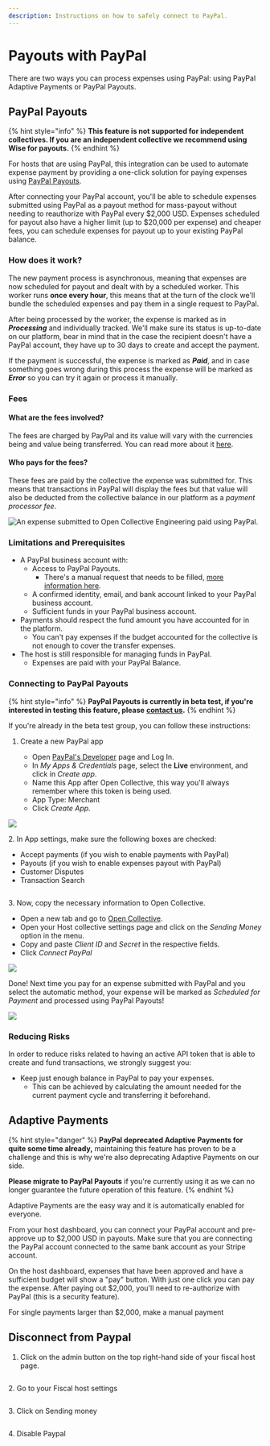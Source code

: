 ```yaml
---
description: Instructions on how to safely connect to PayPal.
---
```


# Payouts with PayPal

There are two ways you can process expenses using PayPal: using PayPal Adaptive Payments or PayPal Payouts.

## PayPal Payouts

{% hint style="info" %}
**This feature is not supported for independent collectives. If you are an independent collective we recommend using Wise for payouts.**
{% endhint %}

For hosts that are using PayPal, this integration can be used to automate expense payment by providing a one-click solution for paying expenses using [PayPal Payouts](https://developer.paypal.com/docs/payouts/).

After connecting your PayPal account, you'll be able to schedule expenses submitted using PayPal as a payout method for mass-payout without needing to reauthorize with PayPal every $2,000 USD. Expenses scheduled for payout also have a higher limit (up to $20,000 per expense) and cheaper fees, you can schedule expenses for payout up to your existing PayPal balance.

### How does it work?

The new payment process is asynchronous, meaning that expenses are now scheduled for payout and dealt with by a scheduled worker. This worker runs **once every hour**, this means that at the turn of the clock we'll bundle the scheduled expenses and pay them in a single request to PayPal.

After being processed by the worker, the expense is marked as in _**Processing**_ and individually tracked. We'll make sure its status is up-to-date on our platform, bear in mind that in the case the recipient doesn't have a PayPal account, they have up to 30 days to create and accept the payment.

If the payment is successful, the expense is marked as _**Paid**_, and in case something goes wrong during this process the expense will be marked as _**Error**_ so you can try it again or process it manually.

### Fees

#### What are the fees involved?

The fees are charged by PayPal and its value will vary with the currencies being and value being transferred. You can read more about it [here](https://developer.paypal.com/docs/payouts/standard/reference/fees/).

#### Who pays for the fees?

These fees are paid by the collective the expense was submitted for. This means that transactions in PayPal will display the fees but that value will also be deducted from the collective balance in our platform as a _payment processor fee_.

![An expense submitted to Open Collective Engineering paid using PayPal.](<../../.gitbook/assets/image (26).png>)

### Limitations and Prerequisites

* A PayPal business account with:
  * Access to PayPal Payouts.
    * There's a manual request that needs to be filled, [more information here](https://developer.paypal.com/docs/payouts/standard/integrate-api/#link-knowbeforeyoucode).
  * A confirmed identity, email, and bank account linked to your PayPal business account.
  * Sufficient funds in your PayPal business account.
* Payments should respect the fund amount you have accounted for in the platform.
  * You can't pay expenses if the budget accounted for the collective is not enough to cover the transfer expenses.
* The host is still responsible for managing funds in PayPal.
  * Expenses are paid with your PayPal Balance.

### Connecting to PayPal Payouts

{% hint style="info" %}
**PayPal Payouts is currently in beta test, if you're interested in testing this feature, please** [**contact us**](https://opencollective.com/contact)**.**&#x20;
{% endhint %}

If you're already in the beta test group, you can follow these instructions:

1.  Create a new PayPal app

    * Open [PayPal's Developer](https://developer.paypal.com/developer/applications/) page and Log In.
    * In _My Apps & Credentials_ page, select the **Live** environment, and click in _Create app_.

    <img src="../../.gitbook/assets/image (25).png" alt="" data-size="original">

    * Name this App after Open Collective, this way you'll always remember where this token is being used.
    * App Type: Merchant
    * Click _Create App._

![](../../.gitbook/assets/screen-record-from-2020-07-10-13.30.21.gif)

2\. In App settings, make sure the following boxes are checked:

* Accept payments (if you wish to enable payments with PayPal)
* Payouts (if you wish to enable expenses payout with PayPal)
* Customer Disputes
* Transaction Search

<figure><img src="../../.gitbook/assets/image (17) (1).png" alt=""><figcaption></figcaption></figure>

3\. Now, copy the necessary information to Open Collective.

* Open a new tab and go to [Open Collective](https://www.opencollective.com).
* Open your Host collective settings page and click on the _Sending Money_ option in the menu.
* Copy and paste _Client ID_ and _Secret_ in the respective fields.
* Click _Connect PayPal_

![](../../.gitbook/assets/peek-2021-04-15-16-00.gif)

Done! Next time you pay for an expense submitted with PayPal and you select the automatic method, your expense will be marked as _Scheduled for Payment_ and processed using PayPal Payouts!

![](<../../.gitbook/assets/image (39).png>)

### Reducing Risks

In order to reduce risks related to having an active API token that is able to create and fund transactions, we strongly suggest you:

* Keep just enough balance in PayPal to pay your expenses.
  * This can be achieved by calculating the amount needed for the current payment cycle and transferring it beforehand.

## Adaptive Payments

{% hint style="danger" %}
**PayPal deprecated Adaptive Payments for quite some time already,** maintaining this feature has proven to be a challenge and this is why we're also deprecating Adaptive Payments on our side.

**Please migrate to PayPal Payouts** if you're currently using it as we can no longer guarantee the future operation of this feature.
{% endhint %}

Adaptive Payments are the easy way and it is automatically enabled for everyone.

From your host dashboard, you can connect your PayPal account and pre-approve up to $2,000 USD in payouts. Make sure that you are connecting the PayPal account connected to the same bank account as your Stripe account.

On the host dashboard, expenses that have been approved and have a sufficient budget will show a "pay" button. With just one click you can pay the expense. After paying out $2,000, you'll need to re-authorize with PayPal (this is a security feature).

For single payments larger than $2,000, make a manual payment

## Disconnect from Paypal&#x20;

1. Click on the admin button on the top right-hand side of your fiscal host page.&#x20;

<figure><img src="../../.gitbook/assets/fiscalhosts_payouts_paypal_disable_2022_09_19.png" alt=""><figcaption></figcaption></figure>

2\. Go to your Fiscal host settings

<figure><img src="../../.gitbook/assets/fiscalhost_payouts_paypal_settings.png" alt=""><figcaption></figcaption></figure>

&#x20;



3\. Click on Sending money

&#x20;

<figure><img src="../../.gitbook/assets/fiscalhost_payouts_paypal_sendingmoney_2022_09_19.png" alt=""><figcaption></figcaption></figure>



4\. Disable Paypal&#x20;

<figure><img src="../../.gitbook/assets/fiscalhost_payouts_paypal_2022_09_19.png" alt=""><figcaption></figcaption></figure>
